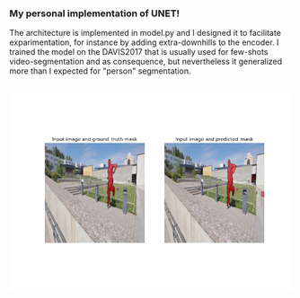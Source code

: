 ### My personal implementation of UNET! 
The architecture is implemented in model.py and I designed it to facilitate exparimentation, for instance by adding extra-downhills to the encoder.
I trained the model on the DAVIS2017 that is usually used for few-shots video-segmentation and as consequence, but nevertheless it generalized more than I expected for "person" segmentation. <br><br>

![alt text](https://github.com/AlessandroMondin/U-NET/blob/main/saved_images/image_6.png)
